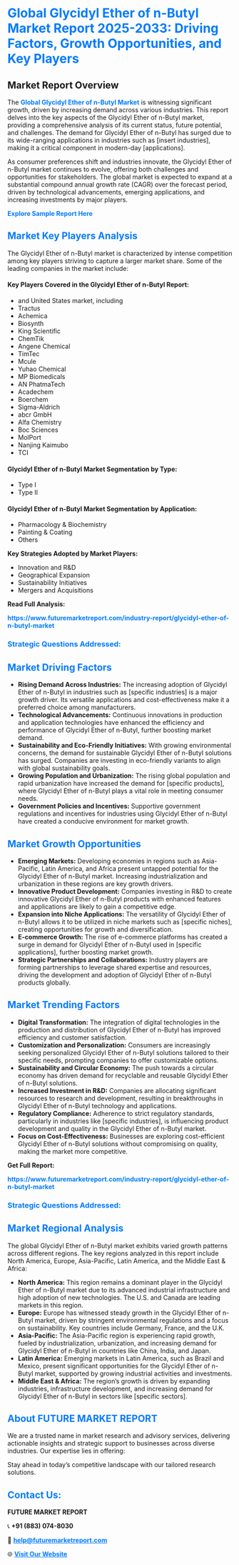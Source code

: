 <h1 style="color: #007BFF;">Global Glycidyl Ether of n-Butyl Market Report 2025-2033: Driving Factors, Growth Opportunities, and Key Players</h1>

<section id="overview">
<h2>Market Report Overview</h2>
<p>The <a href="https://www.futuremarketreport.com/industry-report/glycidyl-ether-of-n-butyl-market" style="color: #007BFF; text-decoration: none;"><strong>Global Glycidyl Ether of n-Butyl Market</strong></a> is witnessing significant growth, driven by increasing demand across various industries. This report delves into the key aspects of the Glycidyl Ether of n-Butyl market, providing a comprehensive analysis of its current status, future potential, and challenges. The demand for Glycidyl Ether of n-Butyl has surged due to its wide-ranging applications in industries such as [insert industries], making it a critical component in modern-day [applications].</p>
<p>As consumer preferences shift and industries innovate, the Glycidyl Ether of n-Butyl market continues to evolve, offering both challenges and opportunities for stakeholders. The global market is expected to expand at a substantial compound annual growth rate (CAGR) over the forecast period, driven by technological advancements, emerging applications, and increasing investments by major players.</p>
</section>

<section id="overview">
<p><a href="https://www.futuremarketreport.com/request-sample/reportId=106955" style="color: #007BFF; text-decoration: none;"><strong>Explore Sample Report Here</strong></a></p>
</section>

<section id="key-players">
<h2 style="color: #007BFF;">Market Key Players Analysis</h2>
<p>The Glycidyl Ether of n-Butyl market is characterized by intense competition among key players striving to capture a larger market share. Some of the leading companies in the market include:</p>
<h4>Key Players Covered in the Glycidyl Ether of n-Butyl Report:</h4>
<ul><li>and United States market, including</li><li>Tractus</li><li>Achemica</li><li>Biosynth</li><li>King Scientific</li><li>ChemTik</li><li>Angene Chemical</li><li>TimTec</li><li>Mcule</li><li>Yuhao Chemical</li><li>MP Biomedicals</li><li>AN PhatmaTech</li><li>Acadechem</li><li>Boerchem</li><li>Sigma-Aldrich</li><li>abcr GmbH</li><li>Alfa Chemistry</li><li>Boc Sciences</li><li>MolPort</li><li>Nanjing Kaimubo</li><li>TCI</li></ul>
<h4>Glycidyl Ether of n-Butyl Market Segmentation by Type:</h4>
<ul><li>Type I</li><li>Type II</li></ul>

<h4>Glycidyl Ether of n-Butyl Market Segmentation by Application:</h4>
<ul><li>Pharmacology &amp; Biochemistry</li><li>Painting &amp; Coating</li><li>Others</li></ul>
<p><strong>Key Strategies Adopted by Market Players:</strong></p>
<ul>
<li>Innovation and R&D</li>
<li>Geographical Expansion</li>
<li>Sustainability Initiatives</li>
<li>Mergers and Acquisitions</li>
</ul>
</section>

<section>
<p><strong>Read Full Analysis: </strong></p><a href="https://www.futuremarketreport.com/industry-report/glycidyl-ether-of-n-butyl-market" style="color: #007BFF; text-decoration: none;"><strong>https://www.futuremarketreport.com/industry-report/glycidyl-ether-of-n-butyl-market</strong></a>
<h3 style="color: #007BFF;">Strategic Questions Addressed:</h3>
</section>

<section id="driving-factors">
<h2 style="color: #007BFF;">Market Driving Factors</h2>
<ul>
<li><strong>Rising Demand Across Industries:</strong> The increasing adoption of Glycidyl Ether of n-Butyl in industries such as [specific industries] is a major growth driver. Its versatile applications and cost-effectiveness make it a preferred choice among manufacturers.</li>
<li><strong>Technological Advancements:</strong> Continuous innovations in production and application technologies have enhanced the efficiency and performance of Glycidyl Ether of n-Butyl, further boosting market demand.</li>
<li><strong>Sustainability and Eco-Friendly Initiatives:</strong> With growing environmental concerns, the demand for sustainable Glycidyl Ether of n-Butyl solutions has surged. Companies are investing in eco-friendly variants to align with global sustainability goals.</li>
<li><strong>Growing Population and Urbanization:</strong> The rising global population and rapid urbanization have increased the demand for [specific products], where Glycidyl Ether of n-Butyl plays a vital role in meeting consumer needs.</li>
<li><strong>Government Policies and Incentives:</strong> Supportive government regulations and incentives for industries using Glycidyl Ether of n-Butyl have created a conducive environment for market growth.</li>
</ul>
</section>

<section id="growth-opportunities">
<h2 style="color: #007BFF;">Market Growth Opportunities</h2>
<ul>
<li><strong>Emerging Markets:</strong> Developing economies in regions such as Asia-Pacific, Latin America, and Africa present untapped potential for the Glycidyl Ether of n-Butyl market. Increasing industrialization and urbanization in these regions are key growth drivers.</li>
<li><strong>Innovative Product Development:</strong> Companies investing in R&D to create innovative Glycidyl Ether of n-Butyl products with enhanced features and applications are likely to gain a competitive edge.</li>
<li><strong>Expansion into Niche Applications:</strong> The versatility of Glycidyl Ether of n-Butyl allows it to be utilized in niche markets such as [specific niches], creating opportunities for growth and diversification.</li>
<li><strong>E-commerce Growth:</strong> The rise of e-commerce platforms has created a surge in demand for Glycidyl Ether of n-Butyl used in [specific applications], further boosting market growth.</li>
<li><strong>Strategic Partnerships and Collaborations:</strong> Industry players are forming partnerships to leverage shared expertise and resources, driving the development and adoption of Glycidyl Ether of n-Butyl products globally.</li>
</ul>
</section>

<section id="trending-factors">
<h2 style="color: #007BFF;">Market Trending Factors</h2>
<ul>
<li><strong>Digital Transformation:</strong> The integration of digital technologies in the production and distribution of Glycidyl Ether of n-Butyl has improved efficiency and customer satisfaction.</li>
<li><strong>Customization and Personalization:</strong> Consumers are increasingly seeking personalized Glycidyl Ether of n-Butyl solutions tailored to their specific needs, prompting companies to offer customizable options.</li>
<li><strong>Sustainability and Circular Economy:</strong> The push towards a circular economy has driven demand for recyclable and reusable Glycidyl Ether of n-Butyl solutions.</li>
<li><strong>Increased Investment in R&D:</strong> Companies are allocating significant resources to research and development, resulting in breakthroughs in Glycidyl Ether of n-Butyl technology and applications.</li>
<li><strong>Regulatory Compliance:</strong> Adherence to strict regulatory standards, particularly in industries like [specific industries], is influencing product development and quality in the Glycidyl Ether of n-Butyl market.</li>
<li><strong>Focus on Cost-Effectiveness:</strong> Businesses are exploring cost-efficient Glycidyl Ether of n-Butyl solutions without compromising on quality, making the market more competitive.</li>
</ul>
</section>

<section>
<p><strong>Get Full Report: </strong></p><a href="https://www.futuremarketreport.com/industry-report/glycidyl-ether-of-n-butyl-market" style="color: #007BFF; text-decoration: none;"><strong>https://www.futuremarketreport.com/industry-report/glycidyl-ether-of-n-butyl-market</strong></a>
<h3 style="color: #007BFF;">Strategic Questions Addressed:</h3>
</section>


<section id="regional-analysis">
<h2 style="color: #007BFF;">Market Regional Analysis</h2>
<p>The global Glycidyl Ether of n-Butyl market exhibits varied growth patterns across different regions. The key regions analyzed in this report include North America, Europe, Asia-Pacific, Latin America, and the Middle East & Africa:</p>
<ul>
<li><strong>North America:</strong> This region remains a dominant player in the Glycidyl Ether of n-Butyl market due to its advanced industrial infrastructure and high adoption of new technologies. The U.S. and Canada are leading markets in this region.</li>
<li><strong>Europe:</strong> Europe has witnessed steady growth in the Glycidyl Ether of n-Butyl market, driven by stringent environmental regulations and a focus on sustainability. Key countries include Germany, France, and the U.K.</li>
<li><strong>Asia-Pacific:</strong> The Asia-Pacific region is experiencing rapid growth, fueled by industrialization, urbanization, and increasing demand for Glycidyl Ether of n-Butyl in countries like China, India, and Japan.</li>
<li><strong>Latin America:</strong> Emerging markets in Latin America, such as Brazil and Mexico, present significant opportunities for the Glycidyl Ether of n-Butyl market, supported by growing industrial activities and investments.</li>
<li><strong>Middle East & Africa:</strong> The region’s growth is driven by expanding industries, infrastructure development, and increasing demand for Glycidyl Ether of n-Butyl in sectors like [specific sectors].</li>
</ul>
</section>

<footer>
<h2 style="color: #007BFF;">About FUTURE MARKET REPORT</h2>
<p>We are a trusted name in market research and advisory services, delivering actionable insights and strategic support to businesses across diverse industries. Our expertise lies in offering:</p>

<p>Stay ahead in today’s competitive landscape with our tailored research solutions.</p>

<h2 style="color: #007BFF;">Contact Us:</h2>
<p><strong>FUTURE MARKET REPORT</strong></p>
<p>📞 <strong>+91 (883) 074-8030</strong></p>
<p>📧 <strong><a href="mailto:help@futuremarketreport.com" style="color: #007BFF;">help@futuremarketreport.com</a></strong></p>
<p>🌐 <strong><a href="https://www.futuremarketreport.com/" style="color: #007BFF;">Visit Our Website</a></strong></p>
</footer>